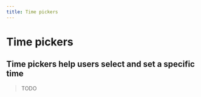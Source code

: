 ```yaml
---
title: Time pickers
---
```


# Time pickers

## Time pickers help users select and set a specific time

> TODO
